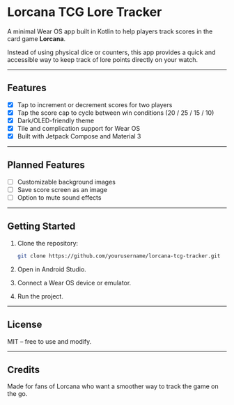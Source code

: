 # Lorcana TCG Lore Tracker

A minimal Wear OS app built in Kotlin to help players track scores in the card game **Lorcana**.

Instead of using physical dice or counters, this app provides a quick and accessible way to keep
track of lore points directly on your watch.

---

## Features

- [x] Tap to increment or decrement scores for two players
- [x] Tap the score cap to cycle between win conditions (20 / 25 / 15 / 10)
- [x] Dark/OLED-friendly theme
- [x] Tile and complication support for Wear OS
- [x] Built with Jetpack Compose and Material 3

---

## Planned Features

- [ ] Customizable background images
- [ ] Save score screen as an image
- [ ] Option to mute sound effects

---

## Getting Started

1. Clone the repository:
   ```bash
   git clone https://github.com/yourusername/lorcana-tcg-tracker.git
   ```

2. Open in Android Studio.

3. Connect a Wear OS device or emulator.

4. Run the project.

---

## License

MIT – free to use and modify.

---

## Credits

Made for fans of Lorcana who want a smoother way to track the game on the go.
